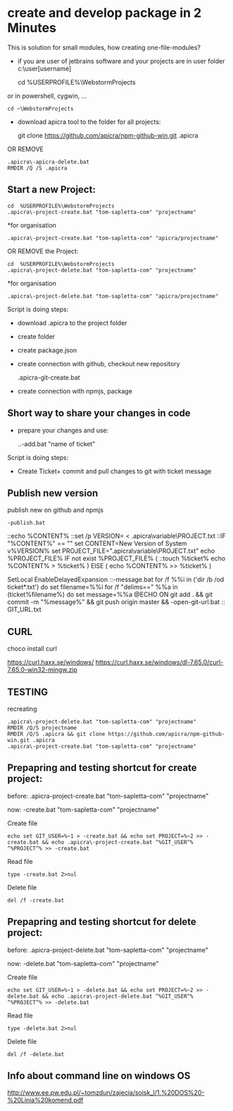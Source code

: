 # create and develop package in 2 Minutes
This is solution for small modules, how creating one-file-modules?

+ if you are user of jetbrains software and your projects are in user folder c:\user\[username]

    cd  %USERPROFILE%\WebstormProjects

or in powershell, cygwin, ...

    cd ~\WebstormProjects


+ download apicra tool to the folder for all projects:

    git clone https://github.com/apicra/npm-github-win.git .apicra

OR REMOVE

    .apicra\-apicra-delete.bat
    RMDIR /Q /S .apicra



## Start a new Project:

    cd  %USERPROFILE%\WebstormProjects
    .apicra\-project-create.bat "tom-sapletta-com" "projectname"

*for organisation

    .apicra\-project-create.bat "tom-sapletta-com" "apicra/projectname"

OR REMOVE the Project:

    cd  %USERPROFILE%\WebstormProjects
    .apicra\-project-delete.bat "tom-sapletta-com" "projectname"

*for organisation

    .apicra\-project-delete.bat "tom-sapletta-com" "apicra/projectname"


Script is doing steps:
+ download .apicra to the project folder
+ create folder
+ create package.json
+ create connection with github, checkout new repository

    .apicra\-git-create.bat

+ create connection with npmjs, package


## Short way to share your changes in code
+ prepare your changes and use:

    ..\-add.bat "name of ticket"

Script is doing steps:
+ Create Ticket+ commit and pull changes to git with ticket message

## Publish new version
publish new on github and npmjs

    -publish.bat


::echo %CONTENT%
::set /p VERSION= < .apicra\variable\PROJECT.txt
::IF "%CONTENT%" == "" set CONTENT=New Version of System v%VERSION%
set PROJECT_FILE=".apicra\variable\PROJECT.txt"
echo %PROJECT_FILE%
IF not exist %PROJECT_FILE% (
::touch %ticket%
    echo %CONTENT% > %ticket%
) ElSE (
    echo %CONTENT% >> %ticket%
)

SetLocal EnableDelayedExpansion
::-message.bat
for /f %%i in ('dir /b /od ticket\*.txt') do set filename=%%i
for /f "delims==" %%a in (ticket\%filename%) do set message=%%a
@ECHO ON
git add . && git commit -m "%message%" && git push origin master && -open-git-url.bat
:: GIT_URL.txt


## CURL

choco install curl


https://curl.haxx.se/windows/
https://curl.haxx.se/windows/dl-7.65.0/curl-7.65.0-win32-mingw.zip


## TESTING
recreating

    .apicra\-project-delete.bat "tom-sapletta-com" "projectname"
    RMDIR /Q/S projectname
    RMDIR /Q/S .apicra && git clone https://github.com/apicra/npm-github-win.git .apicra
    .apicra\-project-create.bat "tom-sapletta-com" "projectname"



## Prepapring and testing shortcut for create project:
before:
    .apicra\-project-create.bat "tom-sapletta-com" "projectname"

now:
    -create.bat "tom-sapletta-com" "projectname"


Create file

    echo set GIT_USER=%~1 > -create.bat && echo set PROJECT=%~2 >> -create.bat && echo .apicra\-project-create.bat ^%GIT_USER^% ^%PROJECT^% >> -create.bat

Read file

    type -create.bat 2>nul


Delete file

    del /f -create.bat



## Prepapring and testing shortcut for delete project:
before:
    .apicra\-project-delete.bat "tom-sapletta-com" "projectname"

now:
    -delete.bat "tom-sapletta-com" "projectname"


Create file

    echo set GIT_USER=%~1 > -delete.bat && echo set PROJECT=%~2 >> -delete.bat && echo .apicra\-project-delete.bat ^%GIT_USER^% ^%PROJECT^% >> -delete.bat

Read file

    type -delete.bat 2>nul


Delete file

    del /f -delete.bat


## Info about command line on windows OS

http://www.ee.pw.edu.pl/~tomzdun/zajecia/soisk_l/1.%20DOS%20-%20Linia%20komend.pdf
